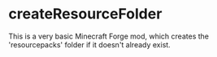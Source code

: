 # createResourceFolder
This is a very basic Minecraft Forge mod, which creates the 'resourcepacks' folder if it doesn't already exist.
